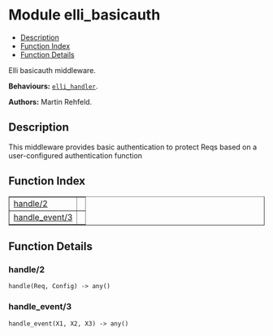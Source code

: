 

# Module elli_basicauth #
* [Description](#description)
* [Function Index](#index)
* [Function Details](#functions)

Elli basicauth middleware.

__Behaviours:__ [`elli_handler`](https://github.com/elli-lib/elli/blob/develop/doc/elli_handler.md).

__Authors:__ Martin Rehfeld.

<a name="description"></a>

## Description ##
This middleware provides basic authentication to protect
Reqs based on a user-configured authentication function<a name="index"></a>

## Function Index ##


<table width="100%" border="1" cellspacing="0" cellpadding="2" summary="function index"><tr><td valign="top"><a href="#handle-2">handle/2</a></td><td></td></tr><tr><td valign="top"><a href="#handle_event-3">handle_event/3</a></td><td></td></tr></table>


<a name="functions"></a>

## Function Details ##

<a name="handle-2"></a>

### handle/2 ###

`handle(Req, Config) -> any()`

<a name="handle_event-3"></a>

### handle_event/3 ###

`handle_event(X1, X2, X3) -> any()`

